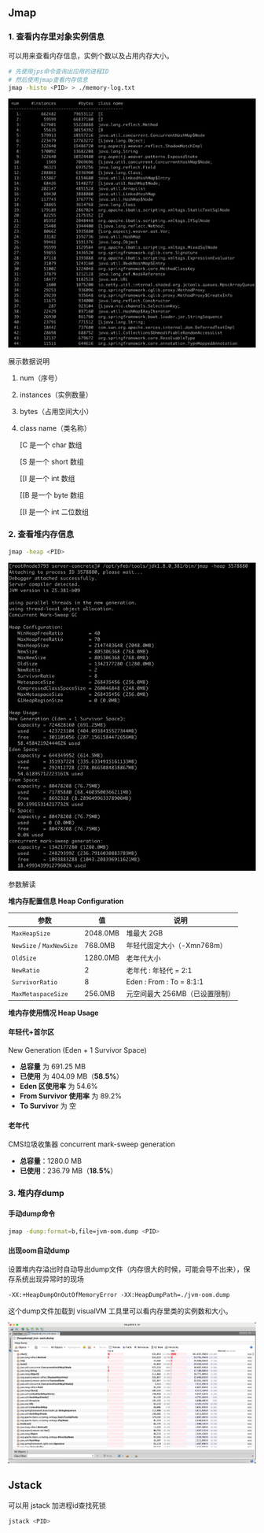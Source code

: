 ## Jmap

### 1. 查看内存里对象实例信息

可以用来查看内存信息，实例个数以及占用内存大小。

```bash
# 先使用jps命令查询出应用的进程ID
# 然后使用jmap查看内存信息
jmap -histo <PID> > ./memory-log.txt
```

![image-20250929140033011](images/image-20250929140033011.png)

展示数据说明

1. num（序号）

2. instances（实例数量）

3. bytes（占用空间大小）

4. class name（类名称）

   [C 是一个 char 数组

   [S 是一个 short 数组

   [[I 是一个 int 数组

   [[B 是一个 byte 数组

   [[I 是一个 int 二位数组



### 2. 查看堆内存信息

```bash
jmap -heap <PID>
```



![image-20250929140719076](images/image-20250929140719076.png)

参数解读

**堆内存配置信息 Heap Configuration**

| 参数                     | 值       | 说明                           |
| ------------------------ | -------- | ------------------------------ |
| `MaxHeapSize`            | 2048.0MB | 堆最大 2GB                     |
| `NewSize` / `MaxNewSize` | 768.0MB  | 年轻代固定大小（-Xmn768m）     |
| `OldSize`                | 1280.0MB | 老年代大小                     |
| `NewRatio`               | 2        | 老年代 : 年轻代 = 2:1          |
| `SurvivorRatio`          | 8        | Eden : From : To = 8:1:1       |
| `MaxMetaspaceSize`       | 256.0MB  | 元空间最大 256MB（已设置限制） |

**堆内存使用情况 Heap Usage**

#### 年轻代+首尔区 

New Generation (Eden + 1 Survivor Space)

- **总容量** 为 691.25 MB
- **已使用** 为 404.09 MB（**58.5%**）
- **Eden 区使用率** 为 54.6%
- **From Survivor 使用率** 为 89.2%
- **To Survivor** 为 空

#### 老年代

CMS垃圾收集器 concurrent mark-sweep generation

- **总容量**：1280.0 MB
- **已使用**：236.79 MB（**18.5%**）



### 3. 堆内存dump

#### 手动dump命令

```bash
jmap -dump:format=b,file=jvm-oom.dump <PID>
```



#### 出现oom自动dump

设置堆内存溢出时自动导出dump文件（内存很大的时候，可能会导不出来），保存系统出现异常时的现场

```bash
‐XX:+HeapDumpOnOutOfMemoryError ‐XX:HeapDumpPath=./jvm-oom.dump
```



这个dump文件加载到 visualVM 工具里可以看内存里类的实例数和大小。

![image-20250929143146955](images/image-20250929143146955.png)



## Jstack

可以用 jstack 加进程id查找死锁

```bash
jstack <PID>
```

